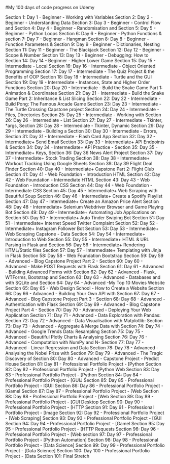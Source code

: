 #My 100 days of code progress on Udemy

Section 1: Day 1 - Beginner - Working with Variables
Section 2: Day 2 - Beginner - Understanding Data
Section 3: Day 3 - Beginner - Control Flow and
Section 4: Day 4 - Beginner - Randomisation and
Section 5: Day 5 - Beginner - Python Loops
Section 6: Day 6 - Beginner - Python Functions &
section 7: Day 7 - Beginner - Hangman
Section 8: Day 8 - Beginner - Function Parameters &
Section 9: Day 9 - Beginner - Dictionaries, Nesting
Section 11: Day 11 - Beginner - The Blackjack
Section 12: Day 12 - Beginner - Scope & Number
Section 13: Day 13 - Beginner - Debugging: How to
Section 14: Day 14 - Beginner - Higher Lower Game
Section 15: Day 15 - Intermediate - Local
Section 16: Day 16 - Intermediate - Object Oriented Programming
Section 17: Day 17 - Intermediate - The Quiz Project & the Benefits of OOP
Section 18: Day 18 - Intermediate - Turtle and the GUI
Section 19: Day 19 - Intermediate - Instances, State and Higher Order Functions
Section 20: Day 20 - Intermediate - Build the Snake Game Part 1: Animation & Coordinates
Section 21: Day 21 - Intermediate - Build the Snake Game Part 2: Inheritance & List Slicing
Section 22: Day 22 - Intermediate - Build Pong: The Famous Arcade Game
Section 23: Day 23 - Intermediate - The Turtle Crossing Capstone project
Section 24: Day 24 - Intermediate - Files, Directories
Section 25: Day 25 - Intermediate - Working with
Section 26: Day 26 - Intermediate - List
Section 27: Day 27 - Intermediate - Tkinter, *args,
Section 28: Day 28 - Intermediate - Tkinter, Dynamic
Section 29: Day 29 - Intermediate - Building a
Section 30: Day 30 - Intermediate - Errors,
Section 31: Day 31 - Intermediate - Flash Card App
Section 32: Day 32 - Intermediate+ Send Email
Section 33: Day 33 - Intermediate+ API Endpoints &
Section 34: Day 34 - Intermediate+ API Practice -
Section 35: Day 35 - Intermediate+ Keys,
Section 36: Day 36 News Alert Project
Section 37: Day 37 - Intermediate+ Stock Trading
Section 38: Day 38 - Intermediate+ Workout Tracking Using Google Sheets
Section 39: Day 39 Flight Deal Finder
Section 40: Day 40 - Intermediate+ Capstone Part 2: Flight Club
Section 41: Day 41 - Web Foundation - Introduction HTML
Section 42: Day 42 - Web Foundation - Intermediate HTML
Section 43: Day 43 - Web Foundation - Introduction CSS
Section 44: Day 44 - Web Foundation - Intermediate CSS
Section 45: Day 45 - Intermediate+ Web Scraping with Beautiful Soup
Section 46: Day 46 - Intermediate+ Create a Spotify Playlist
Section 47: Day 47 - Intermediate+ Create an Amazon Price Alert
Section 48: Day 48 - Intermediate+ Selenium Webdriver Browser and Game Playing Bot
Section 49: Day 49 - Intermediate+ Automating Job Applications on
Section 50: Day 50 - Intermediate+ Auto Tinder Swiping Bot
Section 51: Day 51 - Intermediate+ Internet Speed Twitter Complaint
Section 52: Day 52 - Intermediate+ Instagram Follower Bot
Section 53: Day 53 - Intermediate+ Web Scraping Capstone - Data
Section 54: Day 54 - Intermediate+ Introduction to Web
Section 55: Day 55 - Intermediate+ HTML & URL Parsing in Flask and
Section 56: Day 56 - Intermediate+ Rendering HTML/Static files
Section 57: Day 57 - Intermediate+ Templating with Jinja in Flask
Section 58: Day 58 - Web Foundation Bootstrap
Section 59: Day 59 - Advanced - Blog Capstone Project Part 2 -
Section 60: Day 60 - Advanced - Make POST Requests with Flask
Section 61: Day 61 - Advanced - Building Advanced Forms with
Section 62: Day 62 - Advanced - Flask, WTForms, Bootstrap and
Section 63: Day 63 - Advanced - Databases and with SQLite and
Section 64: Day 64 - Advanced -My Top 10 Movies Website
Section 65: Day 65 - Web Design School - How to Create a Website
Section 66: Day 66 - Advanced - Building Your Own API with
Section 67: Day 67 - Advanced - Blog Capstone Project Part 3 -
Section 68: Day 68 - Advanced - Authentication with Flask
Section 69: Day 69 - Advanced - Blog Capstone Project Part 4 -
Section 70: Day 70 - Advanced - Deploying Your Web Application
Section 71: Day 71 - Advanced - Data Exploration with Pandas:
Section 72: Day 72 - Advanced - Data Visualisation with Matplotlib:
Section 73: Day 73 - Advanced - Aggregate & Merge Data with
Section 74: Day 74 - Advanced - Google Trends Data: Resampling
Section 75: Day 75 - Advanced - Beautiful Plotly Charts & Analysing
Section 76: Day 76 - Advanced - Computation with NumPy and N-
Section 77: Day 77 - Advanced - Linear Regression and Data
Section 78: Day 78 - Advanced - Analysing the Nobel Prize with
Section 79: Day 79 - Advanced - The Tragic Discovery of
Section 80: Day 80 - Advanced - Capstone Project - Predict House
Section 81: Day 81 - Professional Portfolio Project - [Python
Section 82: Day 82 - Professional Portfolio Project - [Python Web
Section 83: Day 83 - Professional Portfolio Project - [Python
Section 84: Day 84 - Professional Portfolio Project - [GUIJ
Section 85: Day 85 - Professional Portfolio Project - IGUII
Section 86: Day 86 - Professional Portfolio Project - [Gamel
Section 87: Day 87 - Professional Portfolio Project - [Web
Section 88: Day 88 - Professional Portfolio Project - [Web
Section 89: Day 89 - Professional Portfolio Project - [GUI Desktop
Section 90: Day 90 - Professional Portfolio Project - [HTTP
Section 91: Day 91 - Professional Portfolio Project - [Image
Section 92: Day 92 - Professional Portfolio Project - [Web Scraping]
Section 93: Day 93 - Professional Portfolio Project - [GUI
Section 94: Day 94 - Professional Portfolio Project - [Gamel
Section 95: Day 95 - Professional Portfolio Project - [HTTP Requests
Section 96: Day 96 - Professional Portfolio Project - [Web
section 97: Day 97 - Professional Portfolio Project - [Python Automation]
Section 98: Day 98 - Professional Portfolio Project - [Data Science]
Section 99: Day 99 - Professional Portfolio Project - [Data Science]
Section 100: Day 100 - Professional Portfolio Project - [Data
Section 101: Final Stretch
